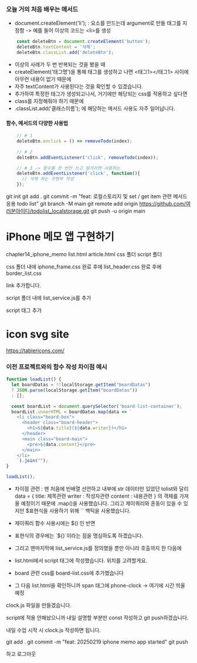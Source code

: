 ### 오늘 거의 처음 배우는 메서드

- document.createElement('li');
: 요소를 만드는데 argument로 만들 태그를 지정함 -> 예를 들어 이상의 코드는 \<li>를 생성

```js
    const deleteBtn = document.createElement('button');
    deleteBtn.textContent = '삭제';
    deleteBtn.classList.add('deleteBtn');

```
- 이상의 사례가 두 번 반복되는 것을 봤을 때
- createElement('태그명')을 통해 태그를 생성하고 나면 <태그1></태그1> 사이에 아무런 내용이 없기 때문에
- 자주 textContent가 사용된다는 것을 확인할 수 있겠습니다.
- 추가하여 특정한 태그가 생성되고나서, 거기에만 해당되는 css를 적용하고 싶다면
- class를 지정해줘야 하기 때문에
- .classList.add('클래스이름'); 에 해당하는 메서드 사용도 자주 일어납니다.

#### 함수, 메서드의 다양한 사용법

```js
    // # 1
    deleteBtn.onclick = () => removeTodo(index);  
    
    // # 2
    delteBtn.addEventListener('click', removeTodo(index));

    // # 3 -> 함수를 한 번만 쓰고 말거라면 사용하는
    deleteBtn.addEventListener('click', function(){
      // 삭제 하는 구현부 작성
    });
```
git init
git add .
git commit -m "feat: 로컬스토리지 및 set / get item 관련 메서드 응용 todo list"
git branch -M main
git remote add origin https://github.com/여러분아이디/todolist_localstorage.git
git push -u origin main


# iPhone 메모 앱 구현하기

chapter14_iphone_memo
list.html
article.html
css 폴더
script 폴더

css 폴더 내에 iphone_frame.css 
완료 후에 list_header.css
완료 후에 border_list.css

link 추가합니다.

script 폴더 내에 list_service.js를 추가

script 태그 추가

# icon svg site
https://tablericons.com/

### 이전 프로젝트와의 함수 작성 차이점 예시

```js
function loadList() {
  let boardDatas = !!localStorage.getItem("boardDatas")
  ? JSON.parse(localStorage.getItem("boardDatas"))
  : [];

  const boardList = document.querySelector('board-list-container');
  boardList.innerHTML = boardDatas.map(data => `
    <li class="board-box">
      <header class="board-header">
        <h1>${data.title}(${data.writer})</h1>
      </header>
      <main class="board-main">
        <pre>${data.content}</pre>
      </main>
    </li>
    `).join("");
}

loadList();
```

- 차이점 관련 : 맨 처음에 빈배열 선언하고 내부에 str 데이터만 있었던 tolist와 달리
data = {
  title: 제목관련
  writer : 작성자관련
  content : 내용관련
}
의 객체를 가져올 예정이기 때문에 .map()을 사용했습니다.
그리고 제이쿼리와 혼동이 있을 수 있지만 $표현식을 사용하기 위해 `` 백틱을 사용했습니다.
- 제이쿼리 함수 사용시에는 $() 인 반면
- 표현식의 경우에는 \`${}`이라는 점을 명심하도록 하겠습니다.

- 그리고 맨마지막에 list_service.js를 정의했을 뿐만 아니라 호출까지 한 다음에
- list.html에서 script 태그에 작성했습니다. 위치를 고려할게요.

- board 관련 css를 board-list.css에 추가했습니다

- 그 다음 list.html을 확인하니까
span 태그에 phone-clock -> 여기에 시간 띄울 예정

clock.js 파일을 만들겠습니다.

script에 적용 안해놨으니까
내일 설명할 부분만 const 작성하고 git push하겠습니다.

내일 수업 시작 시 clock.js 작성하면 됩니다.

git add .
git commit -m "feat: 20250219 iphone memo app started"
git push

하고 로그아웃